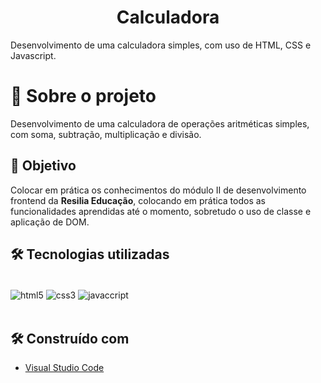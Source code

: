 <h1 align="center">Calculadora</h1>
Desenvolvimento de uma calculadora simples, com uso de HTML, CSS e Javascript.

# 🧮 **Sobre o projeto**
Desenvolvimento de uma calculadora de operações aritméticas simples, com soma, subtração, multiplicação e divisão.

## 🎯 Objetivo

Colocar em prática os conhecimentos do módulo II de desenvolvimento frontend da **Resilia Educação**, colocando em prática todos as funcionalidades aprendidas até o momento, sobretudo o uso de classe e aplicação de DOM.


##  🛠️ Tecnologias utilizadas

<div style ="display:inline_block"><br/>
    <img align = 'center' alt='html5' src = 'https://img.shields.io/badge/HTML5-E34F26?style=for-the-badge&logo=html5&logoColor=white'>
    <img align = 'center' alt='css3' src = 'https://img.shields.io/badge/CSS3-1572B6?style=for-the-badge&logo=css3&logoColor=white'>
    <img align = 'center' alt='javaccript' src = 'https://img.shields.io/badge/JavaScript-323330?style=for-the-badge&logo=javascript&logoColor=F7DF1E'>
</div><br>


##  🛠️ Construído com

* [Visual Studio Code](https://code.visualstudio.com/)



